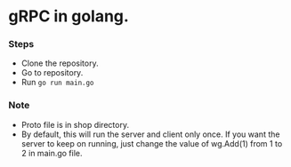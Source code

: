 # gRPC in golang.

### Steps
- Clone the repository.
- Go to repository.
- Run ```go run main.go```

### Note
- Proto file is in shop directory.
- By default, this will run the server and client only once. If you want the server to keep on running, just change the value of wg.Add(1) from 1 to 2 in main.go file.
